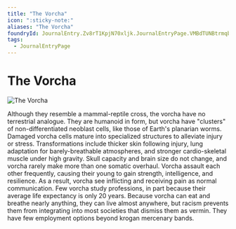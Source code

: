 ```yaml
---
title: "The Vorcha"
icon: ":sticky-note:"
aliases: "The Vorcha"
foundryId: JournalEntry.Zv8rT1KpjN70xljk.JournalEntryPage.VMBdTUNBtrmqbYRR
tags:
  - JournalEntryPage
---
```


# The Vorcha
![The Vorcha](/media/vorcha.jpg)

Although they resemble a mammal-reptile cross, the vorcha have no terrestrial analogue. They are humanoid in form, but vorcha have "clusters" of non-differentiated neoblast cells, like those of Earth's planarian worms. Damaged vorcha cells mature into specialized structures to alleviate injury or stress. Transformations include thicker skin following injury, lung adaptation for barely-breathable atmospheres, and stronger cardio-skeletal muscle under high gravity. Skull capacity and brain size do not change, and vorcha rarely make more than one somatic overhaul.  Vorcha assault each other frequently, causing their young to gain strength, intelligence, and resilience. As a result, vorcha see inflicting and receiving pain as normal communication. Few vorcha study professions, in part because their average life expectancy is only 20 years. Because vorcha can eat and breathe nearly anything, they can live almost anywhere, but racism prevents them from integrating into most societies that dismiss them as vermin. They have few employment options beyond krogan mercenary bands.
